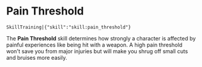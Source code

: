 # Pain Threshold

`SkillTraining|{"skill":"skill:pain_threshold"}`

The **Pain Threshold** skill determines how strongly a character is affected by painful experiences like being hit with a weapon. A high pain threshold won't save you from major injuries but will make you shrug off small cuts and bruises more easily.